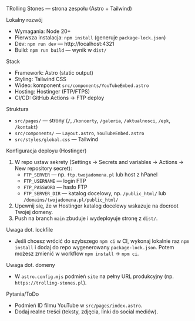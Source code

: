 TRolling Stones — strona zespołu (Astro + Tailwind)

Lokalny rozwój
- Wymagania: Node 20+
- Pierwsza instalacja: `npm install` (generuje `package-lock.json`)
- Dev: `npm run dev` — http://localhost:4321
- Build: `npm run build` — wynik w `dist/`

Stack
- Framework: Astro (static output)
- Styling: Tailwind CSS
- Wideo: komponent `src/components/YouTubeEmbed.astro`
- Hosting: Hostinger (FTP/FTPS)
- CI/CD: GitHub Actions → FTP deploy

Struktura
- `src/pages/` — strony (`/`, `/koncerty`, `/galeria`, `/aktualnosci`, `/epk`, `/kontakt`)
- `src/components/` — `Layout.astro`, `YouTubeEmbed.astro`
- `src/styles/global.css` — Tailwind

Konfiguracja deployu (Hostinger)
1) W repo ustaw sekrety (Settings → Secrets and variables → Actions → New repository secret):
   - `FTP_SERVER` — np. `ftp.twojadomena.pl` lub host z hPanel
   - `FTP_USERNAME` — login FTP
   - `FTP_PASSWORD` — hasło FTP
   - `FTP_SERVER_DIR` — katalog docelowy, np. `/public_html/` lub `/domains/twojadomena.pl/public_html/`
2) Upewnij się, że w Hostinger katalog docelowy wskazuje na docroot Twojej domeny.
3) Push na branch `main` zbuduje i wydeployuje stronę z `dist/`.

Uwaga dot. lockfile
- Jeśli chcesz wrócić do szybszego `npm ci` w CI, wykonaj lokalnie raz `npm install` i dodaj do repo wygenerowany `package-lock.json`. Potem możesz zmienić w workflow `npm install` → `npm ci`.

Uwaga dot. domeny
- W `astro.config.mjs` podmień `site` na pełny URL produkcyjny (np. `https://trolling-stones.pl`).

Pytania/ToDo
- Podmień ID filmu YouTube w `src/pages/index.astro`.
- Dodaj realne treści (teksty, zdjęcia, linki do social mediów).
